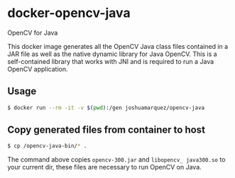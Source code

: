 # docker-opencv-java

OpenCV for Java

This docker image generates all the OpenCV Java class files contained in a JAR file as well as the native dynamic library for Java OpenCV. This is a self-contained library that works with JNI and is required to run a Java OpenCV application.

## Usage

```sh
$ docker run --rm -it -v $(pwd):/gen joshuamarquez/opencv-java
```

## Copy generated files from container to host

```sh
$ cp /opencv-java-bin/* .
```

The command above copies ```opencv-300.jar``` and ```libopencv_ java300.so``` to your current dir, these files are necessary to run OpenCV on Java.
